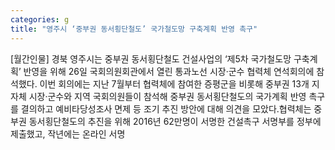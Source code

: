 ```yaml
---
categories: g
title: "영주시 ‘중부권 동서횡단철도’ 국가철도망 구축계획 반영 촉구"
---
```

[월간인물] 경북 영주시는 중부권 동서횡단철도 건설사업의 ‘제5차 국가철도망 구축계획’ 반영을 위해 26일 국회의원회관에서 열린 통과노선 시장·군수 협력체 연석회의에 참석했다. 이번 회의에는 지난 7월부터 협력체에 참여한 증평군을 비롯해 중부권 13개 지자체 시장·군수와 지역 국회의원들이 참석해 중부권 동서횡단철도의 국가계획 반영 촉구를 결의하고 예비타당성조사 면제 등 조기 추진 방안에 대해 의견을 모았다.협력체는 중부권 동서횡단철도의 추진을 위해 2016년 62만명이 서명한 건설촉구 서명부를 정부에 제출했고, 작년에는 온라인 서명